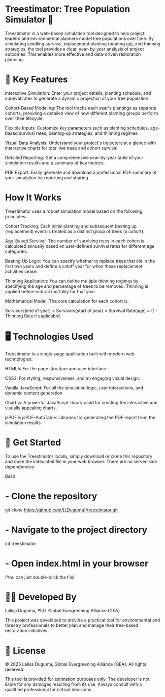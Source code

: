 # Treestimator: Tree Population Simulator 🌱
Treestimator is a web-based simulation tool designed to help project leaders and environmental planners model tree populations over time. By simulating seedling survival, replacement planting (beating up), and thinning strategies, the tool provides a clear, year-by-year analysis of project outcomes. This enables more effective and data-driven restoration planning.

# 🚀 Key Features
Interactive Simulation: Enter your project details, planting schedule, and survival rates to generate a dynamic projection of your tree population.

Cohort-Based Modeling: The tool tracks each year's plantings as separate cohorts, providing a detailed view of how different planting groups perform over their lifecycle.

Flexible Inputs: Customize key parameters such as planting schedules, age-based survival rates, beating-up strategies, and thinning regimes.

Visual Data Analysis: Understand your project's trajectory at a glance with interactive charts for total live trees and cohort survival.

Detailed Reporting: Get a comprehensive year-by-year table of your simulation results and a summary of key metrics.

PDF Export: Easily generate and download a professional PDF summary of your simulation for reporting and sharing.


# How It Works
Treestimator uses a robust simulation model based on the following principles:

Cohort Tracking: Each initial planting and subsequent beating up (replacement) event is treated as a distinct group of trees (a cohort).

Age-Based Survival: The number of surviving trees in each cohort is calculated annually based on user-defined survival rates for different age categories.

Beating Up Logic: You can specify whether to replace trees that die in the first two years and define a cutoff year for when these replacement activities cease.

Thinning Application: You can define multiple thinning regimes by specifying the age and percentage of trees to be removed. Thinning is applied before natural mortality for that year.

Mathematical Model: The core calculation for each cohort is:

Survivors(end of year) = Survivors(start of year) × Survival Rate(age) × (1 - Thinning Rate if applicable)

# 🖥️ Technologies Used
Treestimator is a single-page application built with modern web technologies:

HTML5: For the page structure and user interface.

CSS3: For styling, responsiveness, and an engaging visual design.

Vanilla JavaScript: For all the simulation logic, user interactions, and dynamic content generation.

Chart.js: A powerful JavaScript library used for creating the interactive and visually appealing charts.

jsPDF & jsPDF-AutoTable: Libraries for generating the PDF report from the simulation results.

# 📝 Get Started
To use the Treestimator locally, simply download or clone this repository and open the index.html file in your web browser. There are no server-side dependencies.

Bash

# - Clone the repository
git clone https://github.com/[LDuguma]/treestimator.git

# - Navigate to the project directory
cd treestimator

# - Open index.html in your browser
(You can just double-click the file)

# 👩‍💻 Developed By
Lalisa Duguma, PhD. Global Evergreening Alliance (GEA)

This project was developed to provide a practical tool for environmental and forestry professionals to better plan and manage their tree-based restoration initiatives.

# 📜 License
© 2025 Lalisa Duguma, Global Evergreening Alliance (GEA). All rights reserved.

This tool is provided for estimation purposes only. The developer is not liable for any damages resulting from its use. Always consult with a qualified professional for critical decisions.
